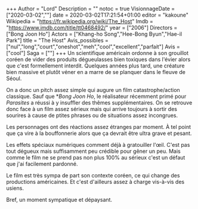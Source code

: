 +++
Author = "Lord"
Description = ""
notoc = true
VisionnageDate = ["2020-03-02",""]
date = 2020-03-02T17:21:54+01:00
editor = "kakoune"
Wikipedia = "https://fr.wikipedia.org/wiki/The_Host"
Imdb = "https://www.imdb.com/title/tt0468492/"
year = ["2006"]
Directors = ["Bong Joon Ho"]
Actors = ["Khang-ho Song","Hee-Bong Byun","Hae-il Park"]
title = "The Host"
Avis_possibles = ["nul","long","court","oneshot","meh","cool","excellent","parfait"]
Avis = ["cool"] 
Saga = [""]
+++
Un scientifique américain ordonne à son grouillot coréen de vider des produits dégueulasses bien toxiques dans l'évier alors que c'est formellement interdit.
Quelques années plus tard, une créature bien massive et plutôt véner en a marre de se planquer dans le fleuve de Séoul.

On a donc un pitch assez simple qui augure un film catastrophe/action classique.
Sauf que **Bong Joon Ho*, le réalisateur récemment primé pour *Parasites* a réussi à y insuffler des thêmes supplémentaires.
On se retrouve donc face à un film assez sérieux mais qui arrive toujours à sortir des sourires à cause de ptites phrases ou de situations assez incongrues.

Les personnages ont des réactions assez étranges par moment.
À tel point que ça vire à la bouffonnerie alors que ça devrait être ultra grave et pesant.

Les effets spéciaux numériques comment déjà à gratouiller l'œil.
C'est pas tout dégueux mais suffisamment peu crédible pour gêner un peu.
Mais comme le film ne se prend pas non plus 100% au sérieux c'est un défaut que j'ai facilement pardonné.

Le film est très sympa de part son contexte coréen, ce qui change des productions américaines.
Et c'est d'ailleurs assez à charge vis-à-vis des usiens.

Bref, un moment sympatique et dépaysant.
